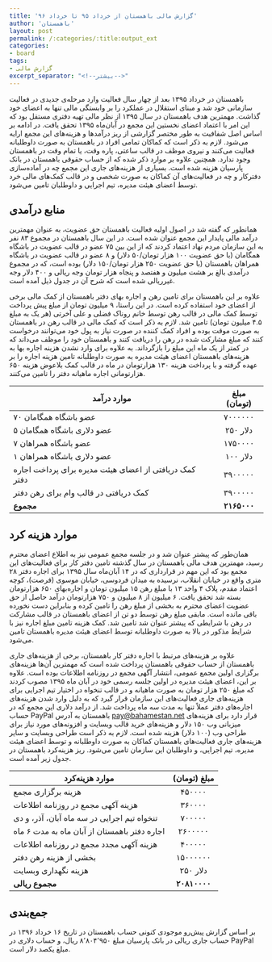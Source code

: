```yaml
---
title: 'گزارش مالی باهمستان از خرداد ۹۵ تا خرداد ۹۶'
author: 'باهمستان'
layout: post
permalink: /:categories/:title:output_ext
categories:
- board
tags:
- گزارش مالی
excerpt_separator: "<!--بیشتر-->"
---
```

باهمستان در خرداد ۱۳۹۵ بعد از چهار سال فعالیت وارد مرحله‌ی جدیدی در فعالیت سازمانی خود شد و مبنای استقلال در عملکرد را بر وابستگی مالی تنها به اعضای خود گذاشت. مهمترین هدف باهمستان در سال ۱۳۹۵ از نظر مالی تهیه دفتری مستقل بود که این امر با اعتماد اعضای نخستین این مجمع در آبان‌ماه ۱۳۹۵ تحقق یافت. در ادامه بر اساس اصل شفافیت به طور مختصر گزارشی از ریز درآمدها و هزینه‌های این مجمع ارایه می‌شود. لازم به ذکر است که کماکان تمامی افراد در باهمستان به صورت داوطلبانه فعالیت می‌کنند و نیروی موظف در قالب ساعتی، پاره وقت، یا تمام وقت در باهمستان وجود ندارد. همچنین علاوه بر موارد ذکر شده که از حساب حقوقی باهمستان در بانک پارسیان هزینه شده است. بسیاری از هزینه‌های جاری این مجمع چه در آماده‌سازی دفترکار و چه در فعالیت‌های آن کماکان به صورت شخصی و در قالب کمک‌های مالی خرد توسط اعضای هیئت مدیره، تیم اجرایی و داوطلبان تامین می‌شود.
## منابع درآمدی
همانطور که گفته شد در اصول اولیه فعالیت باهمستان حق عضویت، به عنوان مهمترین درآمد مالی پایدار این مجمع عنوان شده است. در این سال باهمستان در مجموع ۸۳ نفر به این سازمان مردم نهاد اعتماد کردند که از این بین ۷۵ عضو در قالب عضویت در باشگاه همگامان (با حق عضویت ۱۰۰ هزار تومان/۵۰ دلار) و ۸ عضو در قالب عضویت در باشگاه همراهان باهمستان (با حق عضویت ۲۵۰ هزار تومان/۱۵۰ دلار) بوده است، که در مجموع درآمدی بالغ بر هشت میلیون و هفتصد و پنجاه هزار تومان وجه ریالی و ۴۰۰ دلار وجه غیرریالی شده است که شرح آن در جدول ذیل آمده است.

علاوه بر این باهمستان برای تامین رهن و اجاره بهای دفتر باهمستان از کمک مالی برخی از اعضای خود استفاده کرده است. در این راستا، ۹ میلیون تومان از مبلغ پیش پرداخت توسط کمک مالی در قالب رهن توسط خانم روناک فضلی و علی آخرتی (هر یک به مبلغ ۴.۵ میلیون تومان) تامین شد. لازم به ذکر است که کمک مالی در قالب رهن در باهمستان به صورت موقت بوده و افراد کمک کننده در صورت نیاز به پول خود می‌توانند درخواست کنند که مبلغ مشارکت شده در رهن را دریافت کنند و باهمستان خود را موظف می‌داند که در کمتر از یک ماه این مبلغ را بازگرداند. به علاوه برای وارد نشدن هزینه اجاره بها به هزینه‌های باهمستان اعضای هیئت مدیره به صورت داوطلبانه تامین هزینه اجاره را بر عهده گرفته و با پرداخت هزینه ۱۳۰ هزارتومان در ماه در قالب کمک بلاعوض هزینه ۶۵۰ هزارتومانی اجاره ماهیانه دفتر را تامین می‌کنند.

| موارد درآمد	                 	| مبلغ (تومان) 	|
|--------------------------------	|:------------:	|
| ۷۰ عضو باشگاه همگامان            	|    ۷۰۰۰۰۰۰   	|
| ۵ عضو دلاری باشگاه همگامان        	|    ۲۵۰ دلار   	|
| ۷ عضو باشگاه همراهان            	|    ۱۷۵۰۰۰۰   	|
| ۱ عضو دلاری باشگاه همراهان        	|    ۱۰۰ دلار   	|
| کمک دریافتی از اعضای هیئت مدیره برای پرداخت اجاره دفتر       	|    ۳۹۰۰۰۰۰   	|
| کمک دریافتی در قالب وام برای رهن دفتر       	|    ۳۹۰۰۰۰۰   	|
| **مجموع**                       	|  **۲۱۶۵۰۰۰**  |

## موارد هزینه کرد
همان‌طور که پیشتر عنوان شد و در جلسه مجمع عمومی نیز به اطلاع اعضای محترم رسید، مهمترین هدف مالی باهمستان در سال گذشته تامین دفتر کار برای فعالیت‌های این مجمع بود که این مهم در قرارداری که در ۱۴ آبان‌ماه سال ۱۳۹۵ برای اجاره دفتر ۲۸ متری واقع در خیابان انقلاب، نرسیده به میدان فردوسی، خیابان موسوی (فرصت)، کوچه اعتماد مقدم، پلاک ۴ واحد ۱۳ با مبلغ رهن ۱۵ میلیون تومان و اجاره‌بهای ۶۵۰ هزارتومان بسته شد تحقق یافت. ۶ میلیون از ۸ میلیون و ۷۵۰ هزارتومان درآمد حاصل از حق عضویت اعضای محترم به بخشی از مبلغ رهن را تامین کرده و بنابراین دست نخورده باقی مانده است. مابقی مبلغ رهن توسط دو تن از اعضای باهمستان در قالب مشارکت در رهن با شرایطی که پیشتر عنوان شد تامین شد. کمک هزینه تامین مبلغ اجاره نیز با شرایط مذکور در بالا به صورت داوطلبانه توسط اعضای هیئت مدیره باهمستان تامین می‌شود.

علاوه بر هزینه‌های مرتبط با اجاره دفتر کار باهمستان، برخی از هزینه‌های جاری باهمستان از حساب حقوقی باهمستان پرداخت شده است که مهمترین آن‌ها هزینه‌های برگزاری اولین مجمع عمومی، انتشار آگهی مجمع در روزنامه اطلاعات بوده است. علاوه بر این، اعضای هیئت مدیره در اولین جلسه رسمی خود در آبان ماه ۱۳۹۵ مصوب کردند که مبلغ ۲۵۰ هزار تومان به صورت ماهیانه و در قالب تنخواه در اختیار تیم اجرایی برای هزینه‌های جاری فعالیت‌های این سازمان قرار گیرد که به دلیل وارد شدن هزینه‌های اجاره‌های دفتر عملاً تنها به مدت سه ماه پرداخت شد. از درآمد دلاری این مجمع که در حساب PayPal باهمستان به آدرس pay@bahamestan.net قرار دارد برای هزینه‌های میزبانی وب ۱۵۰ دلار و هزینه‌های خرید قالب وبسایت و افزونه‌های مورد نیاز برای طراحی وب (۱۰۰ دلار) هزینه شده است. لازم به ذکر است طراحی وبسایت و سایر هزینه‌های جاری فعالیت‌های باهمستان کماکان به صورت داوطلبانه و توسط اعضای هیئت مدیره،‌ تیم اجرایی، و داوطلبان این سازمان تامین می‌شود. ریز هزینه‌کرد باهمستان در جدول زیر آمده است.

| موارد هزینه‌کرد        			         	| مبلغ (تومان) 	|
|-------------------------------------------	|:------------:	|
| هزینه برگزاری مجمع							|    ۴۵۰۰۰۰   	|
| هزینه آکهی مجمع در روزنامه اطلاعات				|    ۳۶۰۰۰۰   	|
| تنخواه تیم اجرایی در سه ماه آبان، آذر، و دی	|    ۷۰۰۰۰۰   	|
| اجاره دفتر باهمستان از آبان ماه به مدت ۶ ماه	|    ۲۶۰۰۰۰۰   	|
| هزینه آکهی مجدد مجمع در روزنامه اطلاعات		|    ۴۰۰۰۰۰   	|
| بخشی از هزینه رهن دفتر						|   ۱۵۰۰۰۰۰۰   	|
| هزینه نگهداری وبسایت							|    ۲۵۰ دلار   	|
| **مجموع ریالی**                       		| **۲۰۸۱۰۰۰۰**  |


## جمع‌بندی
بر اساس گزارش پیش‌رو موجودی کنونی حساب باهمستان در تاریخ ۱۶ خرداد ۱۳۹۶ در حساب جاری ریالی در بانک پارسیان مبلغ ۸٬۸۰۴٬۹۵۰ ریال، و حساب دلاری در PayPal مبلغ یکصد دلار است.
